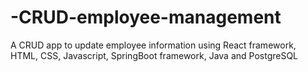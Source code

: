 # -CRUD-employee-management
A CRUD app to update employee information using React framework, HTML, CSS, Javascript, SpringBoot framework, Java and PostgreSQL
